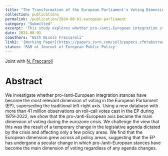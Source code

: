 ```yaml
---
title: "The Transformation of the European Parliament's Voting Dimensions: Agenda-Driven or Secular Change?"
collection: publications
permalink: /publication/2024-08-01-european-parliament
category: "Submitted"
excerpt: 'This study explores whether pro-/anti-European integration stances have become the dominant dimension of voting in the European Parliament, surpassing the traditional left-right axis. Analyzing over 41 million roll-call votes from 1979-2022, the authors find that the pro-/anti-European axis became prominent during the eurozone crisis. Contrary to the belief that this shift was temporary and limited to specific policy areas, the study reveals that the European dimension has grown across all policy areas. This suggests a secular change in the EP, where pro-/anti-European positions now consistently drive voting behavior, independent of the legislative agenda.'
date: 2024-08-01
coauthors: "With Nicolò Fraccaroli"
link2: '[Working Paper](https://papers.ssrn.com/sol3/papers.cfm?abstract_id=3361832)'
status: 'R&R at Journal of European Public Policy'
---
```


Joint with [N. Fraccaroli](https://sites.google.com/view/nfraccaroli/home)

Abstract
=========

We investigate whether pro-/anti-European integration stances have become the most relevant dimension of voting in the European Parliament (EP), superseding the traditional left-right axis. Using a new database with more than 41 million observations on roll-call votes cast in the EP during 1979-2022, we show that the pro-/anti-European axis became the main dimension of voting during the eurozone crisis. We challenge the view that this was the result of a temporary change in the legislative agenda dictated by the crisis and affecting only a few policy areas. We find that the European dimension grew across all policy areas, suggesting that the EP has undergone a secular change in which pro-/anti-European stances have become the main dimension of voting regardless of any agenda changes.